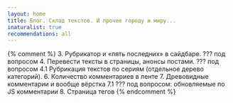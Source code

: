 ```yaml
---
layout: home
title: Блог. Склад текстов. И прочее городу и миру...
inaturalist: true
recommendations: all
---
```


{% comment %}
  3. Рубрикатор и «пять последних» в сайдбаре. ??? под вопросом
  4. Перевести тексты в страницы, анонсы постами. ??? под вопросом
    4.1 Рубрикация текстов по сериям (отдельное дерево категорий).
  6. Количество комментариев в ленте
  7. Древовидные комментарии и вообще вёрстка
    7.1 ??? под вопросом: обновляемые по JS комментарии
  8. Страница тегов
{% endcomment %}
